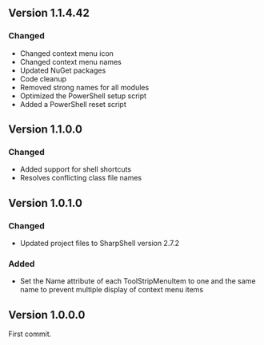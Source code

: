 ## Version 1.1.4.42

### Changed
- Changed context menu icon
- Changed context menu names
- Updated NuGet packages
- Code cleanup
- Removed strong names for all modules
- Optimized the PowerShell setup script
- Added a PowerShell reset script
 
## Version 1.1.0.0

### Changed
- Added support for shell shortcuts
- Resolves conflicting class file names

## Version 1.0.1.0

### Changed
- Updated project files to SharpShell version 2.7.2

### Added
- Set the Name attribute of each ToolStripMenuItem to one and the same name to prevent multiple display of context menu items

## Version 1.0.0.0
First commit.


